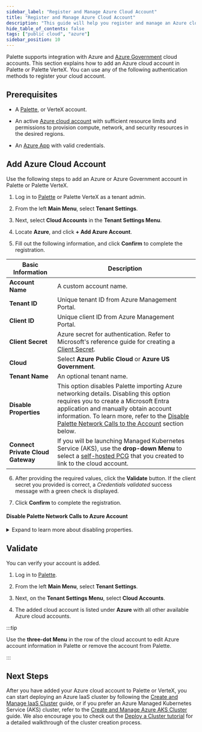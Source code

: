 ```yaml
---
sidebar_label: "Register and Manage Azure Cloud Account"
title: "Register and Manage Azure Cloud Account"
description: "This guide will help you register and manage an Azure cloud account in Palette"
hide_table_of_contents: false
tags: ["public cloud", "azure"]
sidebar_position: 10
---
```



Palette supports integration with Azure and [Azure Government](https://azure.microsoft.com/en-us/explore/global-infrastructure/government) cloud accounts. This section explains how to add an Azure cloud account in Palette or Palette VerteX. You can use any of the following authentication methods to register your cloud account.


## Prerequisites

* A [Palette](https://console.spectrocloud.com/), or VerteX account. 

* An active [Azure cloud account](https://portal.azure.com/) with sufficient resource limits and permissions to provision compute, network, and security resources in the desired regions.

* An [Azure App](https://learn.microsoft.com/en-us/azure/app-service/overview) with valid credentials.




## Add Azure Cloud Account

Use the following steps to add an Azure or Azure Government account in Palette or Palette VerteX.

1. Log in to [Palette](https://console.spectrocloud.com) or Palette VerteX as a tenant admin.

2. From the left **Main Menu**, select **Tenant Settings**. 

3. Next, select **Cloud Accounts** in the **Tenant Settings Menu**. 

4. Locate **Azure**, and click **+ Add Azure Account**.

5. Fill out the following information, and click **Confirm** to complete the registration.

|   **Basic Information** |**Description**|
|-------------------------|-----------|
|**Account Name**| A custom account name.|
|**Tenant ID**| Unique tenant ID from Azure Management Portal.|
|**Client ID**| Unique client ID from Azure Management Portal.|
|**Client Secret**| Azure secret for authentication. Refer to Microsoft's reference guide for creating a [Client Secret](https://docs.microsoft.com/en-us/azure/active-directory/develop/howto-create-service-principal-portal#create-an-azure-active-directory-application).  |
| **Cloud** | Select **Azure Public Cloud** or **Azure US Government**. |
|**Tenant Name**| An optional tenant name.|
|**Disable Properties**| This option disables Palette importing Azure networking details. Disabling this option requires you to create a Microsoft Entra application and manually obtain account information. To learn more, refer to the [Disable Palette Network Calls to the Account](#disable-palette-network-calls-to-the-account) section below. |
|**Connect Private Cloud Gateway**| If you will be launching Managed Kubernetes Service (AKS), use the **drop-down Menu** to select a [self-hosted PCG](gateways.md) that you created to link to the cloud account.|

6. After providing the required values, click the **Validate** button. If the client secret you provided is correct, a *Credentials validated* success message with a green check is displayed.

7. Click **Confirm** to complete the registration.


#### Disable Palette Network Calls to Azure Account  

<details>
 <summary>Expand to learn more about disabling properties.</summary>

When you provide your cloud account information, Azure networking details are sent to Palette unless you disable network calls from Palette to the account. To disable network calls, select the **Disable Properties** option.  

Disabling network calls requires that you create a [Microsoft Entra](https://learn.microsoft.com/en-us/entra/identity-platform/howto-create-service-principal-portal#create-an-azure-active-directory-application) application, which can be used with Role-Based Access Control (RBAC). Follow the summary steps below to create a new Microsoft Entra application, assign roles, and create the client secret.  

:::tip
Microsoft Entra replaces the Azure Active Directory (AAD) application. For more information, review the [Microsoft Entra](https://learn.microsoft.com/en-us/entra/identity-platform/howto-create-service-principal-portal#create-an-azure-active-directory-application) reference guide.
:::


1. Create a new Microsoft Entra application and note down your ClientID and TenantID. Refer to the [Create a Microsoft Entra application and service principal](https://docs.microsoft.com/en-us/azure/active-directory/develop/howto-create-service-principal-portal#create-an-azure-active-directory-application) reference guide.

2. Next, assign yourself the [User Access Administrator](https://docs.microsoft.com/en-us/azure/role-based-access-control/built-in-roles#user-access-administrator) role to allow you to manage user access to Azure resources. You need this role assignment to assign the role in step 3. For guidance, refer to [Assign a Role to the Application](https://docs.microsoft.com/en-us/azure/active-directory/develop/howto-create-service-principal-portal#assign-a-role-to-the-application).

3. With User Access Administrator privilege, you can now assign yourself the minimum required [Contributor](https://docs.microsoft.com/en-us/azure/role-based-access-control/built-in-roles#contributor) role, which grants full access to manage all resources.

  To learn about Azure roles, review [Azure Roles, Microsoft Entra Roles, and Administrator Roles](https://learn.microsoft.com/en-us/azure/role-based-access-control/rbac-and-directory-admin-roles).

4. Create a client secret. Refer to [Create a Client Secret](https://learn.microsoft.com/en-us/entra/identity-platform/howto-create-service-principal-portal#option-3-create-a-new-client-secret) for guidance.

  :::caution

  Safely store your client secret, as it will not be available later as plain text.

  :::

</details>

## Validate

You can verify your account is added.

1. Log in to [Palette](https://console.spectrocloud.com).

2. From the left **Main Menu**, select **Tenant Settings**. 

3. Next, on the **Tenant Settings Menu**, select **Cloud Accounts**.

4. The added cloud account is listed under **Azure** with all other available Azure cloud accounts. 


:::tip

Use the **three-dot Menu** in the row of the cloud account to edit Azure account information in Palette or remove the account from Palette.

:::


## Next Steps

After you have added your Azure cloud account to Palette or VerteX, you can start deploying an Azure IaaS cluster by following the  [Create and Manage IaaS Cluster](./create-azure-cluster.md) guide, or if you prefer an Azure Managed Kubernetes Service (AKS) cluster, refer to the [Create and Manage Azure AKS Cluster](./azure.md) guide. We also encourage you to check out the [Deploy a Cluster tutorial](../deploy-k8s-cluster.md) for a detailed walkthrough of the cluster creation process.